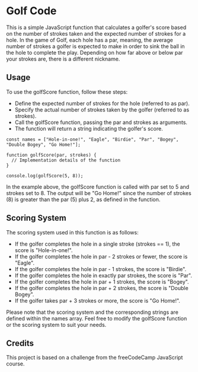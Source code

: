 # Golf Code
This is a simple JavaScript function that calculates a golfer's score based on the number of strokes taken and the expected number of strokes for a hole.
In the game of Golf, each hole has a par, meaning, the average number of strokes a golfer is expected to make in order to sink the ball in the hole to complete the play. Depending on how far above or below par your strokes are, there is a different nickname.

## Usage
To use the golfScore function, follow these steps:
- Define the expected number of strokes for the hole (referred to as par).
- Specify the actual number of strokes taken by the golfer (referred to as strokes).
- Call the golfScore function, passing the par and strokes as arguments.
- The function will return a string indicating the golfer's score.
```
const names = ["Hole-in-one!", "Eagle", "Birdie", "Par", "Bogey", "Double Bogey", "Go Home!"];

function golfScore(par, strokes) {
  // Implementation details of the function
}

console.log(golfScore(5, 8));
```
In the example above, the golfScore function is called with par set to 5 and strokes set to 8. The output will be "Go Home!" since the number of strokes (8) is greater than the par (5) plus 2, as defined in the function.

## Scoring System
The scoring system used in this function is as follows:

- If the golfer completes the hole in a single stroke (strokes == 1), the score is "Hole-in-one!".
- If the golfer completes the hole in par - 2 strokes or fewer, the score is "Eagle".
- If the golfer completes the hole in par - 1 strokes, the score is "Birdie".
- If the golfer completes the hole in exactly par strokes, the score is "Par".
- If the golfer completes the hole in par + 1 strokes, the score is "Bogey".
- If the golfer completes the hole in par + 2 strokes, the score is "Double Bogey".
- If the golfer takes par + 3 strokes or more, the score is "Go Home!".<br>

Please note that the scoring system and the corresponding strings are defined within the names array.
Feel free to modify the golfScore function or the scoring system to suit your needs.

## Credits
This project is based on a challenge from the freeCodeCamp JavaScript course.
